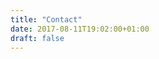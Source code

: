 ```yaml
---
title: "Contact"
date: 2017-08-11T19:02:00+01:00
draft: false
---
```


<op-contact-form contact-email="foo@example.com"></op-contact-form>
